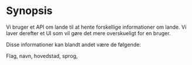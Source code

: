 # Synopsis

Vi bruger et API om lande til at hente forskellige informationer om lande. Vi laver derefter et UI som vil gøre det mere overskueligt for en bruger. 

Disse informationer kan blandt andet være de følgende:

Flag, navn, hovedstad, sprog, 